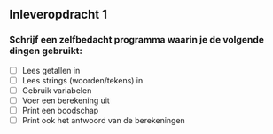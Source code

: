 ## Inleveropdracht 1
### Schrijf een zelfbedacht programma waarin je de volgende dingen gebruikt:

- [ ] Lees getallen in
- [ ] Lees strings (woorden/tekens) in
- [ ] Gebruik variabelen
- [ ] Voer een berekening uit
- [ ] Print een boodschap
- [ ] Print ook het antwoord van de berekeningen
